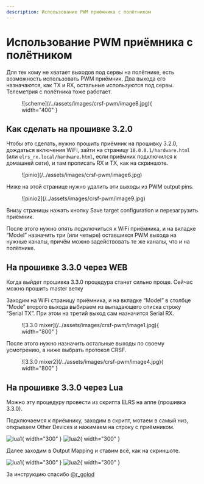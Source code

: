 ```yaml
---
description: Использование PWM приёмника с полётником
---
```

# Использование PWM приёмника с полётником
Для тех кому не хватает выходов под сервы на полётнике, есть возможность использовать PWM приёмник. Два выхода его назначаются, как TX и RX, остальные используются под сервы. Телеметрия с полётника тоже работает.

<figure markdown>
![scheme](/../assets/images/crsf-pwm/image8.jpg){ width="400" }
</figure>

## Как сделать на прошивке 3.2.0

Чтобы это сделать, нужно прошить приёмник на прошивку 3.2.0, дождаться включения WiFi, зайти на страницу ``10.0.0.1/hardware.html`` (или ``elrs_rx.local/hardware.html``, если приёмник подключился к домашней сети), и там прописать RX и TX, как на скриншоте.

<figure markdown>
![pinio](/../assets/images/crsf-pwm/image6.jpg)
</figure>

Ниже на этой странице нужно удалить эти выходы из PWM output pins.

<figure markdown>
![pinio2](/../assets/images/crsf-pwm/image9.jpg)
</figure>

Внизу страницы нажать кнопку Save target configuration и перезагрузить приёмник.

После этого нужно опять подключиться к WiFi приёмника, и на вкладке “Model” назначить три (или четыре) оставшихся PWM выхода на нужные каналы, причём можно задействовать те же каналы, что и на полётнике. 

## На прошивке 3.3.0 через WEB

Когда выйдет прошивка 3.3.0 процедура станет сильно проще. Сейчас можно прошить master ветку

Заходим на WiFi страницу приёмника, и на вкладке “Model” в столбце “Mode” второго выхода выбираем из выпадающего списка строку “Serial TX”. При этом на третий выход сам назначится Serial RX. 

<figure markdown>
![3.3.0 mixer](/../assets/images/crsf-pwm/image1.jpg){ width="800" }
</figure>

После этого нужно назначить остальные выходы по своему усмотрению, а ниже выбрать протокол CRSF. 

<figure markdown>
![3.3.0 mixer2](/../assets/images/crsf-pwm/image4.jpg){ width="800" }
</figure>

## На прошивке 3.3.0 через Lua

Можно эту процедуру провести из скрипта ELRS на аппе (прошивка 3.3.0).

Подключаемся к приёмнику, заходим в скрипт, мотаем в самый низ, открываем Other Devices и нажимаем на строку с приёмником.

![lua1](/../assets/images/crsf-pwm/image7.jpg){ width="300" } ![lua2](/../assets/images/crsf-pwm/image5.jpg){ width="300" }

Далее заходим в Output Mapping и ставим всё, как на скриншоте.

![lua1](/../assets/images/crsf-pwm/image2.jpg){ width="300" } ![lua2](/../assets/images/crsf-pwm/image3.jpg){ width="300" }

За инструкцию спасибо [@r_golod](https://t.me/r_golod)